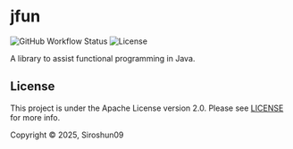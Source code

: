 # jfun

![GitHub Workflow Status](https://img.shields.io/github/actions/workflow/status/Siroshun09/jfun/gradle.yml)
![License](https://img.shields.io/github/license/Siroshun09/jfun)

A library to assist functional programming in Java.

## License

This project is under the Apache License version 2.0. Please see [LICENSE](LICENSE) for more info.

Copyright © 2025, Siroshun09
